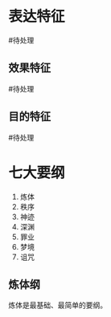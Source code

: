# 表达特征
#待处理 
## 效果特征
#待处理 
## 目的特征
#待处理 
# 七大要纲
1. 炼体
2. 秩序
3. 神迹
4. 深渊
5. 罪业
6. 梦境
7. 诅咒
## 炼体纲
炼体是最基础、最简单的要纲。